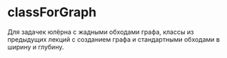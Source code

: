 # classForGraph
Для задачек юлёрна c жадными обходами графа,  классы из 
предыдущих лекций с созданием графа и стандартными обходами
в ширину и глубину.
